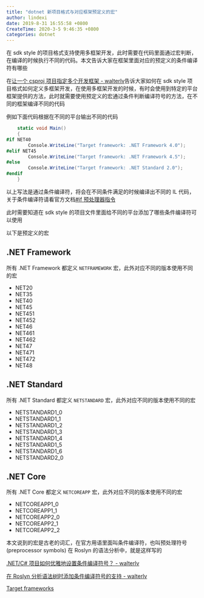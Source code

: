 ```yaml
---
title: "dotnet 新项目格式与对应框架预定义的宏"
author: lindexi
date: 2019-8-31 16:55:58 +0800
CreateTime: 2020-3-5 9:46:35 +0800
categories: dotnet
---
```


在 sdk style 的项目格式支持使用多框架开发，此时需要在代码里面通过宏判断，在编译的时候执行不同的代码。本文告诉大家在框架里面对应的预定义的条件编译符有哪些

<!--more-->



在[让一个 csproj 项目指定多个开发框架 - walterlv](https://blog.walterlv.com/post/configure-projects-to-target-multiple-platforms.html )告诉大家如何在 sdk style 项目格式如何定义多框架开发，在使用多框架开发的时候，有时会使用到特定的平台框架提供的方法，此时就需要使用预定义的宏通过条件判断编译符号的方法，在不同的框架编译不同的代码

例如下面代码根据在不同的平台输出不同的代码

```csharp
    static void Main()
    {
#if NET40
        Console.WriteLine("Target framework: .NET Framework 4.0");
#elif NET45  
        Console.WriteLine("Target framework: .NET Framework 4.5");
#else
        Console.WriteLine("Target framework: .NET Standard 2.0");
#endif
    }
```

以上写法是通过条件编译符，将会在不同条件满足的时候编译出不同的 IL 代码，关于条件编译符请看官方文档[#if 预处理器指令](https://docs.microsoft.com/zh-cn/dotnet/csharp/language-reference/preprocessor-directives/preprocessor-if )

此时需要知道在 sdk style 的项目文件里面给不同的平台添加了哪些条件编译符可以使用

以下是预定义的宏

## .NET Framework

所有 .NET Framework 都定义 `NETFRAMEWORK` 宏，此外对应不同的版本使用不同的宏

- NET20
- NET35
- NET40
- NET45
- NET451
- NET452
- NET46
- NET461
- NET462
- NET47
- NET471
- NET472
- NET48

## .NET Standard

所有 .NET Standard 都定义 `NETSTANDARD` 宏，此外对应不同的版本使用不同的宏

- NETSTANDARD1_0
- NETSTANDARD1_1
- NETSTANDARD1_2
- NETSTANDARD1_3
- NETSTANDARD1_4
- NETSTANDARD1_5
- NETSTANDARD1_6
- NETSTANDARD2_0

## .NET Core

所有 .NET Core 都定义 `NETCOREAPP` 宏，此外对应不同的版本使用不同的宏

- NETCOREAPP1_0
- NETCOREAPP1_1
- NETCOREAPP2_0
- NETCOREAPP2_1
- NETCOREAPP2_2

本文说到的宏是古老的词汇，在官方用语里面叫条件编译符，也叫预处理符号(preprocessor symbols) 在 Roslyn 的语法分析中，就是这样写的

[.NET/C# 项目如何优雅地设置条件编译符号？ - walterlv](https://blog.walterlv.com/post/how-to-define-preprocessor-symbols.html )

[在 Roslyn 分析语法树时添加条件编译符号的支持 - walterlv](https://blog.walterlv.com/post/roslyn-syntax-tree-supporting-preprocessor-symbols.html )

[Target frameworks](https://docs.microsoft.com/en-us/dotnet/standard/frameworks )

